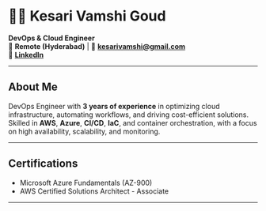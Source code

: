 
# 👨‍💻 Kesari Vamshi Goud  

**DevOps & Cloud Engineer**  
📍 **Remote (Hyderabad)** | 📧 **[kesarivamshi@gmail.com](mailto:kesarivamshi@gmail.com)**  
🔗 **[LinkedIn](https://www.linkedin.com/in/kesari-vamshi-goud/)**  

---

## About Me  
DevOps Engineer with **3 years of experience** in optimizing cloud infrastructure, automating workflows, and driving cost-efficient solutions. Skilled in **AWS**, **Azure**, **CI/CD**, **IaC**, and container orchestration, with a focus on high availability, scalability, and monitoring.

---

## Certifications  

- Microsoft Azure Fundamentals (AZ-900)
- AWS Certified Solutions Architect - Associate

---
